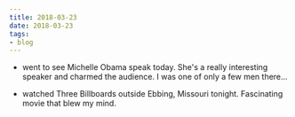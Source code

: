```yaml
---
title: 2018-03-23
date: 2018-03-23
tags: 
- blog
---
```




- went to see Michelle Obama speak today. She's a really interesting speaker and charmed the audience. I was one of only a few men there... 

- watched Three Billboards outside Ebbing, Missouri tonight. Fascinating movie that blew my mind. 

